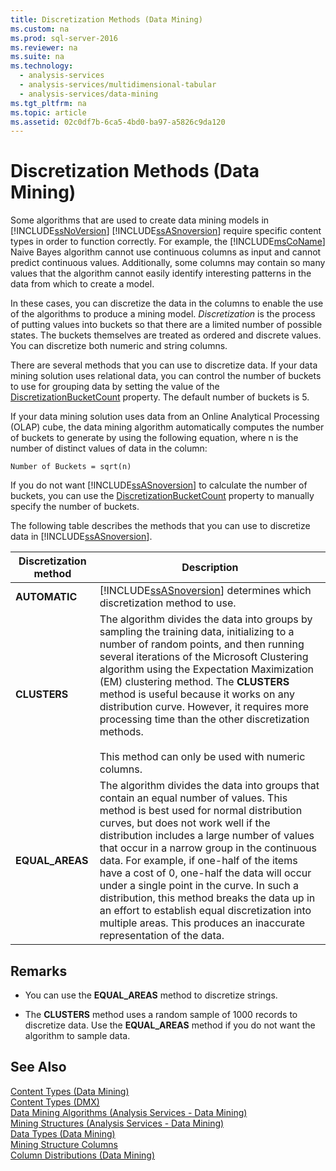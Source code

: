 ```yaml
---
title: Discretization Methods (Data Mining)
ms.custom: na
ms.prod: sql-server-2016
ms.reviewer: na
ms.suite: na
ms.technology: 
  - analysis-services
  - analysis-services/multidimensional-tabular
  - analysis-services/data-mining
ms.tgt_pltfrm: na
ms.topic: article
ms.assetid: 02c0df7b-6ca5-4bd0-ba97-a5826c9da120
---
```

# Discretization Methods (Data Mining)
  Some algorithms that are used to create data mining models in [!INCLUDE[ssNoVersion](../../Topics/TopicNameContainA/includes/ssNoVersion_md.md)] [!INCLUDE[ssASnoversion](../../Topics/TopicNameContainA/includes/ssASnoversion_md.md)] require specific content types in order to function correctly. For example, the [!INCLUDE[msCoName](../../Topics/TopicNameContainA/includes/msCoName_md.md)] Naive Bayes algorithm cannot use continuous columns as input and cannot predict continuous values. Additionally, some columns may contain so many values that the algorithm cannot easily identify interesting patterns in the data from which to create a model.  
  
 In these cases, you can discretize the data in the columns to enable the use of the algorithms to produce a mining model. *Discretization* is the process of putting values into buckets so that there are a limited number of possible states. The buckets themselves are treated as ordered and discrete values. You can discretize both numeric and string columns.  
  
 There are several methods that you can use to discretize data. If your data mining solution uses relational data, you can control the number of buckets to use for grouping data by setting the value of the [DiscretizationBucketCount](assetId:///P:Microsoft.AnalysisServices.ScalarMiningStructureColumn.DiscretizationBucketCount) property. The default number of buckets is 5.  
  
 If your data mining solution uses data from an Online Analytical Processing (OLAP) cube, the data mining algorithm automatically computes the number of buckets to generate by using the following equation, where n is the number of distinct values of data in the column:  
  
 `Number of Buckets = sqrt(n)`  
  
 If you do not want [!INCLUDE[ssASnoversion](../../Topics/TopicNameContainA/includes/ssASnoversion_md.md)] to calculate the number of buckets, you can use the [DiscretizationBucketCount](assetId:///P:Microsoft.AnalysisServices.DimensionAttribute.DiscretizationBucketCount) property to manually specify the number of buckets.  
  
 The following table describes the methods that you can use to discretize data in [!INCLUDE[ssASnoversion](../../Topics/TopicNameContainA/includes/ssASnoversion_md.md)].  
  
|Discretization method|Description|  
|---------------------------|-----------------|  
|**AUTOMATIC**|[!INCLUDE[ssASnoversion](../../Topics/TopicNameContainA/includes/ssASnoversion_md.md)] determines which discretization method to use.|  
|**CLUSTERS**|The algorithm divides the data into groups by sampling the training data, initializing to a number of random points, and then running several iterations of the Microsoft Clustering algorithm using the Expectation Maximization (EM) clustering method. The **CLUSTERS** method is useful because it works on any distribution curve. However, it requires more processing time than the other discretization methods.<br /><br /> This method can only be used with numeric columns.|  
|**EQUAL_AREAS**|The algorithm divides the data into groups that contain an equal number of values. This method is best used for normal distribution curves, but does not work well if the distribution includes a large number of values that occur in a narrow group in the continuous data. For example, if one-half of the items have a cost of 0, one-half the data will occur under a single point in the curve. In such a distribution, this method breaks the data up in an effort to establish equal discretization into multiple areas. This produces an inaccurate representation of the data.|  
  
## Remarks  
  
-   You can use the **EQUAL_AREAS** method to discretize strings.  
  
-   The **CLUSTERS** method uses a random sample of 1000 records to discretize data. Use the **EQUAL_AREAS** method if you do not want the algorithm to sample data.  
  
  
  
## See Also  
 [Content Types &#40;Data Mining&#41;](../../Topics/TopicNameNotContainA/Content-Types--Data-Mining-.md)   
 [Content Types &#40;DMX&#41;](../Topic/Content%20Types%20\(DMX\).md)   
 [Data Mining Algorithms &#40;Analysis Services - Data Mining&#41;](../../Topics/TopicNameNotContainA/Data-Mining-Algorithms--Analysis-Services---Data-Mining-.md)   
 [Mining Structures &#40;Analysis Services - Data Mining&#41;](../../Topics/TopicNameNotContainA/Mining-Structures--Analysis-Services---Data-Mining-.md)   
 [Data Types &#40;Data Mining&#41;](../../Topics/TopicNameNotContainA/Data-Types--Data-Mining-.md)   
 [Mining Structure Columns](../../Topics/TopicNameNotContainA/Mining-Structure-Columns.md)   
 [Column Distributions &#40;Data Mining&#41;](../../Topics/TopicNameNotContainA/Column-Distributions--Data-Mining-.md)  
  
  